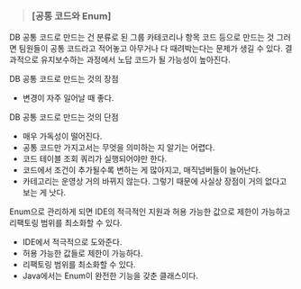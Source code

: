 > ### [공통 코드와 Enum]

DB 공통 코드로 만드는 건 분류로 된 그룹 카테코리나 항목 코드 등으로 만드는 것
그러면 팀원들이 공통 코드라고 적어놓고 아무거나 다 때려박는다는 문제가 생길 수 있다.
결과적으로 유지보수하는 과정에서 노답 코드가 될 가능성이 높아진다.

DB 공통 코드로 만드는 것의 장점
- 변경이 자주 일어날 때 좋다.

DB 공통 코드로 만드는 것의 단점
- 매우 가독성이 떨어진다. 
- 공통 코드만 가지고서는 무엇을 의미하는 지 알기는 어렵다.
- 코드 테이블 조회 쿼리가 실행되어야만 한다.
- 코드에서 조건이 추가될수록 변하는 게 많아지고, 매직넘버들이 늘어난다.
- 카테고리는 운영상 거의 바뀌지 않는다. 그렇기 때문에 사실상 장점이 거의 없다고 보는 게 낫다.

Enum으로 관리하게 되면 IDE의 적극적인 지원과 허용 가능한 값으로 제한이 가능하고 리팩토링 범위를 최소화할 수 있다.

- IDE에서 적극적으로 도와준다.
- 허용 가능한 값들로 제한이 가능하다.
- 리팩토링 범위를 최소화할 수 있다.
- Java에서는 Enum이 완전한 기능을 갖춘 클래스이다.
